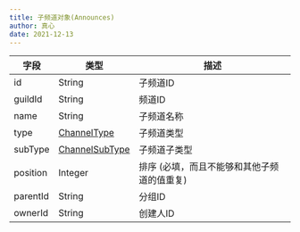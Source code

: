 ```yaml
---
title: 子频道对象(Announces)
author: 真心
date: 2021-12-13
---
```


| 字段     | 类型                                          | 描述                                        |
| -------- | --------------------------------------------- | ------------------------------------------- |
| id       | String                                        | 子频道ID                                    |
| guildId  | String                                        | 频道ID                                      |
| name     | String                                        | 子频道名称                                  |
| type     | [ChannelType](../enum/channel-type.md)        | 子频道类型                                  |
| subType  | [ChannelSubType](../enum/channel-sub-type.md) | 子频道子类型                                |
| position | Integer                                       | 排序 (必填，而且不能够和其他子频道的值重复) |
| parentId | String                                        | 分组ID                                      |
| ownerId  | String                                        | 创建人ID                                    |
